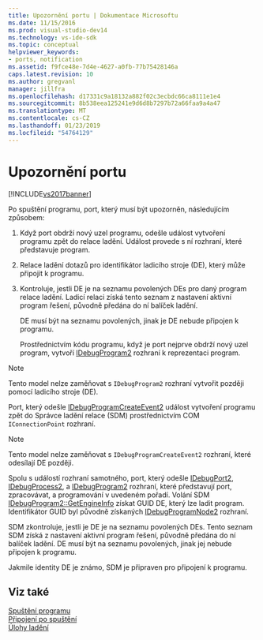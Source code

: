 ```yaml
---
title: Upozornění portu | Dokumentace Microsoftu
ms.date: 11/15/2016
ms.prod: visual-studio-dev14
ms.technology: vs-ide-sdk
ms.topic: conceptual
helpviewer_keywords:
- ports, notification
ms.assetid: f9fce48e-7d4e-4627-a0fb-77b75428146a
caps.latest.revision: 10
ms.author: gregvanl
manager: jillfra
ms.openlocfilehash: d17331c9a18132a882f02c3ecbdc66ca8111e1e4
ms.sourcegitcommit: 8b538eea125241e9d6d8b7297b72a66faa9a4a47
ms.translationtype: MT
ms.contentlocale: cs-CZ
ms.lasthandoff: 01/23/2019
ms.locfileid: "54764129"
---
```

# <a name="notifying-the-port"></a>Upozornění portu
[!INCLUDE[vs2017banner](../../includes/vs2017banner.md)]

Po spuštění programu, port, který musí být upozorněn, následujícím způsobem:  
  
1. Když port obdrží nový uzel programu, odešle událost vytvoření programu zpět do relace ladění. Událost provede s ní rozhraní, které představuje program.  
  
2. Relace ladění dotazů pro identifikátor ladicího stroje (DE), který může připojit k programu.  
  
3. Kontroluje, jestli DE je na seznamu povolených DEs pro daný program relace ladění. Ladicí relaci získá tento seznam z nastavení aktivní program řešení, původně předána do ní balíček ladění.  
  
    DE musí být na seznamu povolených, jinak je DE nebude připojen k programu.  
  
   Prostřednictvím kódu programu, když je port nejprve obdrží nový uzel program, vytvoří [IDebugProgram2](../../extensibility/debugger/reference/idebugprogram2.md) rozhraní k reprezentaci program.  
  
> [!NOTE]
>  Tento model nelze zaměňovat s `IDebugProgram2` rozhraní vytvořit později pomocí ladicího stroje (DE).  
  
 Port, který odešle [IDebugProgramCreateEvent2](../../extensibility/debugger/reference/idebugprogramcreateevent2.md) událost vytvoření programu zpět do Správce ladění relace (SDM) prostřednictvím COM `IConnectionPoint` rozhraní.  
  
> [!NOTE]
>  Tento model nelze zaměňovat s `IDebugProgramCreateEvent2` rozhraní, které odesílají DE později.  
  
 Spolu s událostí rozhraní samotného, port, který odešle [IDebugPort2](../../extensibility/debugger/reference/idebugport2.md), [IDebugProcess2](../../extensibility/debugger/reference/idebugprocess2.md), a [IDebugProgram2](../../extensibility/debugger/reference/idebugprogram2.md) rozhraní, které představují port, zpracovávat, a programování v uvedeném pořadí. Volání SDM [IDebugProgram2::GetEngineInfo](../../extensibility/debugger/reference/idebugprogram2-getengineinfo.md) získat GUID DE, který lze ladit program. Identifikátor GUID byl původně získaných [IDebugProgramNode2](../../extensibility/debugger/reference/idebugprogramnode2.md) rozhraní.  
  
 SDM zkontroluje, jestli je DE je na seznamu povolených DEs. Tento seznam SDM získá z nastavení aktivní program řešení, původně předána do ní balíček ladění. DE musí být na seznamu povolených, jinak jej nebude připojen k programu.  
  
 Jakmile identity DE je známo, SDM je připraven pro připojení k programu.  
  
## <a name="see-also"></a>Viz také  
 [Spuštění programu](../../extensibility/debugger/launching-a-program.md)   
 [Připojení po spuštění](../../extensibility/debugger/attaching-after-a-launch.md)   
 [Úlohy ladění](../../extensibility/debugger/debugging-tasks.md)
